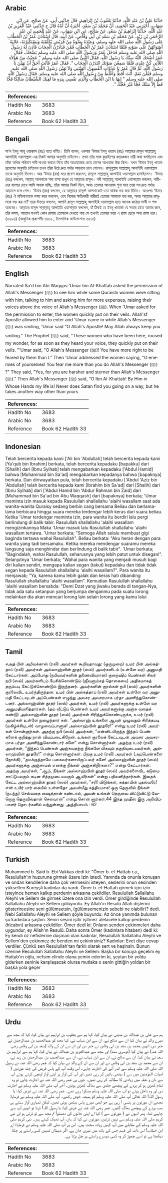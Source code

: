 ## Arabic


<div dir="rtl" lang="ar" style={{fontSize:'larger',backgroundColor:'#f8f9fa',padding:20}}>
حَدَّثَنَا عَلِيُّ بْنُ عَبْدِ اللَّهِ، حَدَّثَنَا يَعْقُوبُ بْنُ إِبْرَاهِيمَ، قَالَ حَدَّثَنِي أَبِي، عَنْ صَالِحٍ، عَنِ ابْنِ شِهَابٍ، أَخْبَرَنِي عَبْدُ الْحَمِيدِ، أَنَّ مُحَمَّدَ بْنَ سَعْدٍ، أَخْبَرَهُ أَنَّ أَبَاهُ قَالَ ح حَدَّثَنِي عَبْدُ الْعَزِيزِ بْنُ عَبْدِ اللَّهِ، حَدَّثَنَا إِبْرَاهِيمُ بْنُ سَعْدٍ، عَنْ صَالِحٍ، عَنِ ابْنِ شِهَابٍ، عَنْ عَبْدِ الْحَمِيدِ بْنِ عَبْدِ الرَّحْمَنِ بْنِ زَيْدٍ، عَنْ مُحَمَّدِ بْنِ سَعْدِ بْنِ أَبِي وَقَّاصٍ، عَنْ أَبِيهِ، قَالَ اسْتَأْذَنَ عُمَرُ بْنُ الْخَطَّابِ عَلَى رَسُولِ اللَّهِ صلى الله عليه وسلم، وَعِنْدَهُ نِسْوَةٌ مِنْ قُرَيْشٍ يُكَلِّمْنَهُ وَيَسْتَكْثِرْنَهُ، عَالِيَةً أَصْوَاتُهُنَّ عَلَى صَوْتِهِ فَلَمَّا اسْتَأْذَنَ عُمَرُ بْنُ الْخَطَّابِ قُمْنَ فَبَادَرْنَ الْحِجَابَ فَأَذِنَ لَهُ رَسُولُ اللَّهِ صلى الله عليه وسلم فَدَخَلَ عُمَرُ وَرَسُولُ اللَّهِ صلى الله عليه وسلم يَضْحَكُ، فَقَالَ عُمَرُ أَضْحَكَ اللَّهُ سِنَّكَ يَا رَسُولَ اللَّهِ‏.‏ فَقَالَ النَّبِيُّ صلى الله عليه وسلم ‏"‏ عَجِبْتُ مِنْ هَؤُلاَءِ اللاَّتِي كُنَّ عِنْدِي فَلَمَّا سَمِعْنَ صَوْتَكَ ابْتَدَرْنَ الْحِجَابِ ‏"‏‏.‏ فَقَالَ عُمَرُ فَأَنْتَ أَحَقُّ أَنْ يَهَبْنَ يَا رَسُولَ اللَّهِ‏.‏ ثُمَّ قَالَ عُمَرُ يَا عَدُوَّاتِ أَنْفُسِهِنَّ، أَتَهَبْنَنِي وَلاَ تَهَبْنَ رَسُولَ اللَّهِ صلى الله عليه وسلم فَقُلْنَ نَعَمْ، أَنْتَ أَفَظُّ وَأَغْلَظُ مِنْ رَسُولِ اللَّهِ صلى الله عليه وسلم‏.‏ فَقَالَ رَسُولُ اللَّهِ صلى الله عليه وسلم ‏"‏ إِيهًا يَا ابْنَ الْخَطَّابِ وَالَّذِي نَفْسِي بِيَدِهِ مَا لَقِيَكَ الشَّيْطَانُ سَالِكًا فَجًّا قَطُّ إِلاَّ سَلَكَ فَجًّا غَيْرَ فَجِّكَ ‏"‏‏.‏
</div>
<div style={{backgroundColor:'#f8f9fa',padding:20, marginBottom: 10}}><table> <thead> <tr> <th>References:</th> <th></th> </tr> </thead> <tbody><tr><td>Hadith No</td><td>3683</td></tr><tr><td>Arabic No</td><td>3683</td></tr><tr><td>Reference</td><td>Book 62 Hadith 33</td></tr></tbody></table></div>

## Bengali


<div dir="ltr" lang="bn" style={{fontSize:'larger',backgroundColor:'#f8f9fa',padding:20}}>
সা‘দ ইবনু আবূ ওয়াক্কাস (রাঃ) হতে বর্ণিত। তিনি বলেন, একবার ‘উমার ইবনু খাত্তাব (রাঃ) আল্লাহর রাসূল সাল্লাল্লাহু আলাইহি ওয়াসাল্লাম-এর নিকট আসার অনুমতি চাইলেন। তখন তাঁর সঙ্গে কুরাইশের কয়েকজন নারী কথা বলছিলেন এবং তাঁরা অধিক পরিমাণ দাবী দাওয়া করতে গিয়ে তাঁর আওয়াজের চেয়ে তাদের আওয়াজ উচ্চ ছিল। যখন ‘উমার ইবনু খাত্তাব প্রবেশের অনুমতি চাইলেন তখন তাঁরা উঠে দ্রুত পর্দার আড়ালে চলে গেলেন। রাসূলুল্লাহ সাল্লাল্লাহু আলাইহি ওয়াসাল্লাম তাকে অনুমতি দিলেন। আর ‘উমার (রাঃ) ঘরে প্রবেশ করলেন, রাসূলে সাল্লাল্লাহু আলাইহি ওয়াসাল্লাম হাসছিলেন। ‘উমার (রাঃ) বললেন, আল্লাহ্ আপনাকে সদা হাস্য রাখুন হে আল্লাহর রাসূল। নবী সাল্লাল্লাহু আলাইহি ওয়াসাল্লাম বললেন, নারীদের ব্যাপার দেখে আমি অবাক হচ্ছি, তাঁরা আমার নিকট ছিল, অথচ তোমার আওয়াজ শুনা মাত্র তারা সব দ্রুত পর্দার আড়ালে চলে গেল। ‘উমার (রাঃ) বললেন, হে আল্লাহর রাসূল! আপনাকেই-তো অধিক ভয় করা উচিত। অতঃপর ‘উমার (রাঃ) ঐ মহিলাগণকে লক্ষ্য করে বললেন, ওহে নিজের ক্ষতিকারী নারীরা! তোমরা আমাকে ভয় কর, অথচ আল্লাহর রাসূলকে ভয় কর না? তারা উত্তরে বললেন, আপনি রাসূল সাল্লাল্লাহু আলাইহি ওয়াসাল্লাম হতে অনেক কঠোর ভাষী ও শক্ত অন্তরের। আল্লাহর রাসূল সাল্লাল্লাহু আলাইহি ওয়াসাল্লাম বললেন, হাঁ ঠিকই হে ইবনু খাত্তাব! যে সত্তার হাতে আমার জান, তাঁর কসম, শয়তান যখনই কোন রাস্তায় তোমাকে দেখতে পায় সে তখনই তোমার ভয়ে এ রাস্তা ছেড়ে অন্য রাস্তা ধরে। (৩২৯৪) (আধুনিক প্রকাশনীঃ ৩৪০৮, ইসলামিক ফাউন্ডেশনঃ ৩৪১৫)
</div>
<div style={{backgroundColor:'#f8f9fa',padding:20, marginBottom: 10}}><table> <thead> <tr> <th>References:</th> <th></th> </tr> </thead> <tbody><tr><td>Hadith No</td><td>3683</td></tr><tr><td>Arabic No</td><td>3683</td></tr><tr><td>Reference</td><td>Book 62 Hadith 33</td></tr></tbody></table></div>

## English


<div dir="ltr" lang="en" style={{fontSize:'larger',backgroundColor:'#f8f9fa',padding:20}}>
Narrated Sa'd bin Abi Waqqas:'Umar bin Al-Khattab asked the permission of Allah's Messenger (ﷺ) to see him while some Quraishi women were sitting with him, talking to him and asking him for more expenses, raising their voices above the voice of Allah's Messenger (ﷺ). When 'Umar asked for the permission to enter, the women quickly put on their veils. Allah'sf Apostle allowed him to enter and 'Umar came in while Allah's Messenger (ﷺ) was smiling, 'Umar said "O Allah's Apostle! May Allah always keep you smiling." The Prophet (ﷺ) said, "These women who have been here, roused my wonder, for as soon as they heard your voice, they quickly put on their veils. "'Umar said, "O Allah's Messenger (ﷺ)! You have more right to be feared by them than I." Then 'Umar addressed the women saying, "O enemies of yourselves! You fear me more than you do Allah's Messenger (ﷺ) ?" They said, "Yes, for you are harsher and sterner than Allah's Messenger (ﷺ)." Then Allah's Messenger (ﷺ) said, "O Ibn Al-Khattab! By Him in Whose Hands my life is! Never does Satan find you going on a way, but he takes another way other than yours
</div>
<div style={{backgroundColor:'#f8f9fa',padding:20, marginBottom: 10}}><table> <thead> <tr> <th>References:</th> <th></th> </tr> </thead> <tbody><tr><td>Hadith No</td><td>3683</td></tr><tr><td>Arabic No</td><td>3683</td></tr><tr><td>Reference</td><td>Book 62 Hadith 33</td></tr></tbody></table></div>

## Indonesian


<div dir="ltr" lang="id" style={{fontSize:'larger',backgroundColor:'#f8f9fa',padding:20}}>
Telah bercerita kepada kami ['Ali bin 'Abdullah] telah bercerita kepada kami [Ya'qub bin Ibrahim] berkata, telah bercerita kepadaku [bapakku] dari [Shalih] dari [Ibnu Syihab] telah mengabarkan kepadaku ['Abdul Hamid] bahwa [Muhammad bin Sa'ad] mengabarkan kepadanya bahwa [bapaknya] berkata. Dan diriwayatkan pula, telah bercerita kepadaku ['Abdul 'Aziz bin 'Abdullah] telah bercerita kepada kami [Ibrahim bin Sa'ad] dari [Shalih] dari [Ibnu Syihab] dari ['Abdul Hamid bin 'Abdur Rahman bin Zaid] dari [Muhammad bin Sa'ad bin Abu Waqqash] dari [bapaknya] berkata; 'Umar meminta izin masuk kepada Rasulullah shallallahu 'alaihi wasallam saat ada wanita-wanita Quraisy sedang berbin cang bersama Beliau dan berlama-lama berbicara hingga suara mereka terdengar lebih keras dari suara beliau. Ketika 'Umar terdengar meminta izin, para wanita itu berdiri lalu pergi berlindung di balik tabir. Rasulullah shallallahu 'alaihi wasallam mengizinkannya Maka 'Umar masuk lalu Rasulullah shallallahu 'alaihi wasallam tertawa. 'Umar berkata; "Semoga Allah selalu membuat gigi baginda tertawa wahai Rasulullah". Beliau berkata: "Aku heran dengan para wanita yang tadi bersamaku. Ketika mereka mendengar suaramu mereka langsung saja menghindar dan berlindung di balik tabir". 'Umar berkata; "Bagindalah, wahai Rasulullah, seharusnya yang lebih patut untuk disegani". Selanjutnya 'Umar berkata; "Wahai para wanita yang menjadi musuh bagi diri kalian sendiri, mengapa kalian segan (takut) kepadaku dan tidak tidak segan kepada Rasulullah shallallahu 'alaihi wasallam?". Para wanita itu menjawab; "Ya, karena kamu lebih galak dan keras hati dibanding Rasulullah shallallahu 'alaihi wasallam". Kemudian Rasulullah shallallahu 'alaihi wasallam bersabda: "Demi Dzat yang jiwaku berada di tangan-Nya, tidak ada satu setanpun yang berjumpa denganmu pada suatu lorong melainkan dia akan mencari lorong lain selain lorong yang kamu lalui
</div>
<div style={{backgroundColor:'#f8f9fa',padding:20, marginBottom: 10}}><table> <thead> <tr> <th>References:</th> <th></th> </tr> </thead> <tbody><tr><td>Hadith No</td><td>3683</td></tr><tr><td>Arabic No</td><td>3683</td></tr><tr><td>Reference</td><td>Book 62 Hadith 33</td></tr></tbody></table></div>

## Tamil


<div dir="ltr" lang="ta" style={{fontSize:'larger',backgroundColor:'#f8f9fa',padding:20}}>
சஅத் பின் அபீவக்காஸ் (ரலி) அவர்கள் கூறியதாவது: (ஒருமுறை) உமர் பின் அல்கத்தாப் (ரலி) அவர்கள் அல்லாஹ்வின் தூதர் (ஸல்) அவர்களிடம் (உள்ளே வர) அனுமதி கேட்டார்கள். அப்போது (நபியவர்களின் துணைவியரான) குறைஷிப் பெண்கள் சிலர் நபி (ஸல்) அவர்களிடம் பேசிக்கொண்டும் (ஜீவனாம்சத் தொகையை) அதிகமாகத் தரும்படி கேட்டுக்கொண்டும் இருந்தனர். அவர்களின் குரல்கள் நபி (ஸல்) அவர்களின் குரலைவிட உயர்ந்திருந்தன. உமர் பின் அல்கத்தாப் (ரலி) அவர்கள் உள்ளே வர அனுமதி கேட்டவுடன் அப்பெண்கள் எழுந்து அவசர அவசரமாக பர்தா அணிந்துகொண்டனர். அல்லாஹ்வின் தூதர் (ஸல்) அவர்கள், உமர் (ரலி) அவர்களுக்கு உள்ளே வர அனுமதியளித்தார்கள். (தம் வீட்டுப் பெண்கள் உமர் அவர்களுக்கு அஞ்சு வதைக் கண்டு) அல்லாஹ்வின் தூதர் (ஸல்) அவர்கள் சிரித்துக்கொண்டிருக்க, உமர் (ரலி) அவர்கள் உள்ளே நுழைந்தார் கள். “அல்லாஹ் உங்களை ஆயுள் முழுவதும் சிரித்தபடி (மகிழ்ச்சியுடன்) வாழவைப்பானாக! அல்லாஹ்வின் தூதரே!” என்று உமர் (ரலி) அவர்கள் சொன்னார்கள். அதற்கு நபி (ஸல்) அவர்கள், “என்னிடமிருந்த இந்தப் பெண் களைக் குறித்து நான் வியப்படைகிறேன். உங்கள் குரலைக் கேட்டவுடன் அவசர அவசரமாக பர்தா அணிந்துகொண்டார் களே” என்று சொன்னார்கள். அதற்கு உமர் (ரலி) அவர்கள், “இந்தப் பெண்கள் அஞ்சுவதற்கு நீங்களே மிகவும் தகுதியுடையவர்கள், அல்லாஹ்வின் தூதரே!” என்று சொன்னார்கள். பிறகு உமர் (ரலி) அவர்கள் (அப்பெண்களை நோக்கி), “தமக்குத்தாமே பகைவர்களாயிருப்பவர் களே! அல்லாஹ்வின் தூதர் (ஸல்) அவர்களுக்கு அஞ்சாமல் எனக்கு நீங்கள் அஞ்சுகிறீர்களா?” என்று கேட்டார்கள். அதற்கு அவர்கள், “ஆம், நீங்கள் அல்லாஹ்வின் தூதர் (ஸல்) அவர்களைவிட கடுமை காட்டுபவரும் கடின சித்தமுடையவரும் ஆவீர்கள்” என்று பதிலளித்தார்கள். இதைக் கேட்ட அல்லாஹ்வின் தூதர் (ஸல்) அவர்கள், “சரி! விடுங்கள், கத்தாபின் புதல்வரே! என் உயிர் யார் கையில் உள்ளதோ அவன்மீது சத்தியமாக! ஒரு தெருவில் நீங்கள் (நடந்து) செல்வதை ஷைத்தான் கண்டால், அவன் உங்கள் தெருவை விட்டுவிட்டு வேறொரு தெருவில்தான் செல்வான்” என்று சொன் னார்கள்.44 இந்த ஹதீஸ் இரு அறிவிப்பாளர் தொடர்களில் வந்துள்ளது. அத்தியாயம் : 62
</div>
<div style={{backgroundColor:'#f8f9fa',padding:20, marginBottom: 10}}><table> <thead> <tr> <th>References:</th> <th></th> </tr> </thead> <tbody><tr><td>Hadith No</td><td>3683</td></tr><tr><td>Arabic No</td><td>3683</td></tr><tr><td>Reference</td><td>Book 62 Hadith 33</td></tr></tbody></table></div>

## Turkish


<div dir="ltr" lang="tr" style={{fontSize:'larger',backgroundColor:'#f8f9fa',padding:20}}>
Muhammed b. Said b. Ebi Vakkas dedi ki: "Ömer b. el-Hattab r.a., Resulullah'ın huzuruna girmek üzere izin istedi. Yanında da onunla konuşan ve ondan kendilerine daha çok vermesini isteyen, seslerini onun sesinden yükselten Kureyşli kadınlar da vardı. Ömer b. el-Hattab girmek için izin isteyince hemen kalkıp perdenin arkasına çekildiler. Resulullah Sallallahu Aleyhi ve Sellem de girmek üzere ona izin verdi. Ömer girdiğinde Resulullah Sallallahu Aleyhi ve Sellem gülüyordu. Ey Allah'ın Resulü Allah dişlerini gösterireesine seni gülümsetsin, (gülümsemenizin sebebi ne olabilir)? dedi. Nebi Sallallahu Aleyhi ve Sellem şöyle buyurdu: Az önce yanımda bulunan şu kadınlara şaştım. Senin sesini işitir işitmez alelacele kalkıp perdenin (hicabın) arkasına çekildiler. Ömer dedi ki: Onların senden çekinmeleri daha uygundur, ey Allah'ın Resulü. Daha sonra Ömer (kadınlara hitaben) dedi ki: Ey kendi öz nefislerine düşman olan kadınlar, Resulullah Sallallahu Aleyhi ve Sellem'den çekinmez de benden mi çekinirsiniz? Kadınlar: Evet diye cevap verdiler. Çünkü sen Resulullah'tan farklı olarak sert ve haşinsin. Bunun üzerine Resulullah Sallallahu Aleyhi ve Sellem: Başka bir konuya geçelim ey Hattab'ın oğlu, nefsim elinde olana yemin ederim ki, şeytan bir yolda giderken seninle karşılaşacak olursa mutlaka o senin gittiğin yoldan bir başka yola geçer
</div>
<div style={{backgroundColor:'#f8f9fa',padding:20, marginBottom: 10}}><table> <thead> <tr> <th>References:</th> <th></th> </tr> </thead> <tbody><tr><td>Hadith No</td><td>3683</td></tr><tr><td>Arabic No</td><td>3683</td></tr><tr><td>Reference</td><td>Book 62 Hadith 33</td></tr></tbody></table></div>

## Urdu


<div dir="rtl" lang="ur" style={{fontSize:'larger',backgroundColor:'#f8f9fa',padding:20}}>
ہم سے علی بن عبداللہ بن مدینی نے بیان کیا، کہا ہم سے یعقوب بن ابراہیم نے بیان کیا، کہا کہ مجھ سے میرے والد نے بیان کیا ان سے صالح نے، ان سے ابن شہاب نے، کہا مجھ کو عبدالحمید بن عبدالرحمٰن نے خبر دی، انہیں محمد بن سعد بن ابی وقاص نے خبر دی اور ان سے ان کے والد (سعد بن ابی وقاص رضی اللہ عنہ) نے بیان کیا (دوسری سند) اور مجھ سے عبدالعزیز بن عبداللہ نے بیان کیا، کہا ہم سے ابراہیم بن سعد نے بیان کیا، ان سے صالح نے، ان سے ابن شہاب نے، ان سے عبدالحمید بن عبدالرحمٰن بن زید نے، ان سے محمد بن سعد بن ابی وقاص نے اور ان سے ان کے والد نے بیان کیا کہ عمر رضی اللہ عنہ نے رسول اللہ صلی اللہ علیہ وسلم سے اندر آنے کی اجازت چاہی۔ اس وقت آپ کے پاس قریش کی چند عورتیں ( امہات المؤمنین میں سے ) بیٹھی باتیں کر رہی تھیں اور آپ کی آواز پر اپنی آواز اونچی کرتے ہوئے آپ سے نان و نفقہ میں زیادتی کا مطالبہ کر رہی تھیں۔ جوں ہی عمر رضی اللہ عنہ نے اجازت چاہی تو وہ تمام کھڑی ہو کر پردے کے پیچھے جلدی سے بھاگ کھڑی ہوئیں۔ آخر آپ صلی اللہ علیہ وسلم نے اجازت دی اور وہ داخل ہوئے تو آپ صلی اللہ علیہ وسلم مسکرا رہے تھے۔ عمر رضی اللہ عنہ نے عرض کیا: یا رسول اللہ! اللہ تعالیٰ آپ صلی اللہ علیہ وسلم کو ہمیشہ خوش رکھے۔ آپ صلی اللہ علیہ وسلم نے فرمایا: مجھے ان عورتوں پر ہنسی آ رہی ہے جو ابھی میرے پاس بیٹھی ہوئی تھیں، لیکن تمہاری آواز سنتے ہی سب پردے کے پیچھے بھاگ گئیں۔ عمر رضی اللہ عنہ نے عرض کیا: یا رسول اللہ! ڈرنا تو انہیں آپ سے چاہیے تھا۔ پھر انہوں نے ( عورتوں سے ) کہا اے اپنی جانوں کی دشمنو! تم مجھ سے تو ڈرتی ہو اور نبی کریم صلی اللہ علیہ وسلم سے نہیں ڈرتیں، عورتوں نے کہا کہ ہاں، آپ ٹھیک کہتے ہیں۔ نبی کریم صلی اللہ علیہ وسلم کے مقابلے میں آپ کہیں زیادہ سخت ہیں۔ اس پر آپ صلی اللہ علیہ وسلم نے فرمایا: اے ابن خطاب! اس ذات کی قسم جس کے ہاتھ میں میری جان ہے، اگر شیطان تمہیں کسی راستے پر چلتا دیکھتا ہے تو اسے چھوڑ کر وہ کسی دوسرے راستے پر چل پڑتا ہے۔
</div>
<div style={{backgroundColor:'#f8f9fa',padding:20, marginBottom: 10}}><table> <thead> <tr> <th>References:</th> <th></th> </tr> </thead> <tbody><tr><td>Hadith No</td><td>3683</td></tr><tr><td>Arabic No</td><td>3683</td></tr><tr><td>Reference</td><td>Book 62 Hadith 33</td></tr></tbody></table></div>